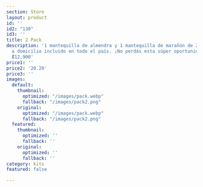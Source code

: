 ```yaml
---
section: Store
layout: product
id: ''
id2: "130"
id3: ''
title: 2 Pack
description: '1 mantequilla de almendra y 1 mantequilla de marañón de 265g con envío
  a domicilio incluido en todo el país. ¡No perdás esta súper oportunidad! Costo:
  ₡12,900'
price1: ''
price2: '20.20'
price3: ''
images:
  default:
    thumbnail:
      optimized: "/images/pack.webp"
      fallback: "/images/pack2.png"
    original:
      optimized: "/images/pack.webp"
      fallback: "/images/pack2.png"
  featured:
    thumbnail:
      optimized: ''
      fallback: ''
    original:
      optimized: ''
      fallback: ''
category: kits
featured: false

---
```

